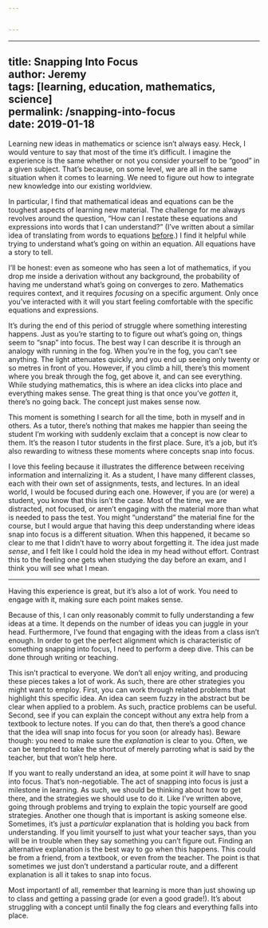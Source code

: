```yaml
---


---
```


<hr>
<h2 id="title-snapping-into-focusauthor-jeremytags-learning-education-mathematics-sciencepermalink-snapping-into-focusdate-2019-01-18">title: Snapping Into Focus<br>
author: Jeremy<br>
tags: [learning, education, mathematics, science]<br>
permalink: /snapping-into-focus<br>
date: 2019-01-18</h2>
<p>Learning new ideas in mathematics or science isn’t always easy. Heck, I would venture to say that most of the time it’s difficult. I imagine the experience is the same whether or not you consider yourself to be “good” in a given subject. That’s because, on some level, we are all in the same situation when it comes to learning. We need to figure out how to integrate new knowledge into our existing worldview.</p>
<p>In particular, I find that mathematical ideas and equations can be the toughest aspects of learning new material. The challenge for me always revolves around the question, “How can I restate these equations and expressions into words that I can understand?” (I’ve written about a similar idea of translating from words to equations <a href="https://jeremycote.me/2017/06/12/translation">before</a>.) I find it helpful while trying to understand what’s going on within an equation. All equations have a story to tell.</p>
<p>I’ll be honest: even as someone who has seen a lot of mathematics, if you drop me inside a derivation without any background, the probability of having me understand what’s going on converges to zero. Mathematics requires context, and it requires <em>focusing</em> on a specific argument. Only once you’ve interacted with it will you start feeling comfortable with the specific equations and expressions.</p>
<p>It’s during the end of this period of struggle where something interesting happens. Just as you’re starting to to figure out what’s going on, things seem to “snap” into focus. The best way I can describe it is through an analogy with running in the fog. When you’re in the fog, you can’t see anything. The light attenuates quickly, and you end up seeing only twenty or so metres in front of you. However, if you climb a hill, there’s this moment where you break through the fog, get above it, and can see everything. While studying mathematics, this is where an idea clicks into place and everything makes sense. The great thing is that once you’ve <em>gotten</em> it, there’s no going back. The concept just makes sense now.</p>
<p>This moment is something I search for all the time, both in myself and in others. As a tutor, there’s nothing that makes me happier than seeing the student I’m working with suddenly exclaim that a concept is now clear to them. It’s the reason I tutor students in the first place. Sure, it’s a job, but it’s also rewarding to witness these moments where concepts snap into focus.</p>
<p>I love this feeling because it illustrates the difference between receiving information and internalizing it. As a student, I have many different classes, each with their own set of assignments, tests, and lectures. In an ideal world, I would be focused during each one. However, if you are (or were) a student, you know that this isn’t the case. Most of the time, we are distracted, not focused, or aren’t engaging with the material more than what is needed to pass the test. You might “understand” the material fine for the course, but I would argue that having this deep understanding where ideas snap into focus is a different situation. When this happened, it became so clear to me that I didn’t have to worry about forgetting it. The idea just made <em>sense</em>, and I felt like I could hold the idea in my head without effort. Contrast this to the feeling one gets when studying the day before an exam, and I think you will see what I mean.</p>
<hr>
<p>Having this experience is great, but it’s also a lot of work. You need to engage with it, making sure each point makes sense.</p>
<p>Because of this, I can only reasonably commit to fully understanding a few ideas at a time. It depends on the number of ideas you can juggle in your head. Furthermore, I’ve found that engaging with the ideas from a class isn’t enough. In order to get the perfect alignment which is characteristic of something snapping into focus, I need to perform a deep dive. This can be done through writing or teaching.</p>
<p>This isn’t practical to everyone. We don’t all enjoy writing, and producing these pieces takes a lot of work. As such, there are other strategies you might want to employ. First, you can work through related problems that highlight this specific idea. An idea can seem fuzzy in the abstract but be clear when applied to a problem. As such, practice problems can be useful. Second, see if you can explain the concept without any extra help from a textbook to lecture notes. If you can do that, then there’s a good chance that the idea will snap into focus for you soon (or already has). Beware though: you need to make sure the <em>explanation</em> is clear to you. Often, we can be tempted to take the shortcut of merely parroting what is said by the teacher, but that won’t help here.</p>
<p>If you want to really understand an idea, at some point it <em>will</em> have to snap into focus. That’s non-negotiable. The act of snapping into focus is just a milestone in learning. As such, we should be thinking about how to get there, and the strategies we should use to do it. Like I’ve written above, going through problems and trying to explain the topic yourself are good strategies. Another one though that is important is asking someone else. Sometimes, it’s just a <em>particular</em> explanation that is holding you back from understanding. If you limit yourself to just what your teacher says, than you will be in trouble when they say something you can’t figure out. Finding an alternative explanation is the best way to go when this happens. This could be from a friend, from a textbook, or even from the teacher. The point is that sometimes we just don’t understand a particular route, and a different explanation is all it takes to snap into focus.</p>
<p>Most importantl of all, remember that learning is more than just showing up to class and getting a passing grade (or even a good grade!). It’s about struggling with a concept until finally the fog clears and everything falls into place.</p>

